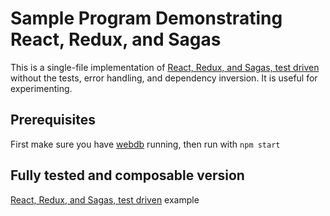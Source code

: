 # Sample Program Demonstrating React, Redux, and Sagas

This is a single-file implementation
of [React, Redux, and Sagas, test driven](https://gitlab.cj.dev/training/react-redux-saga-test-driven)
without the tests, error handling, and dependency inversion. It is useful for experimenting.

## Prerequisites

First make sure you have [webdb](https://gitlab.cj.dev/training/webdb) running, then run with `npm start`

## Fully tested and composable version

[React, Redux, and Sagas, test driven](https://gitlab.cj.dev/training/react-redux-saga-test-driven) example

